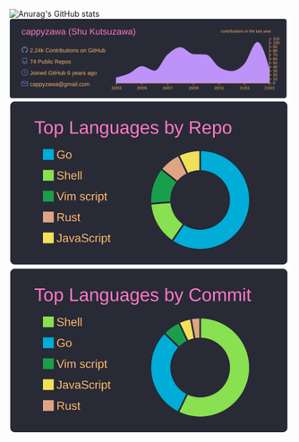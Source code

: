 ![Anurag's GitHub stats](https://github-readme-stats.vercel.app/api?username=cappyzawa&show_icons=true&theme=dracula)
[![](https://raw.githubusercontent.com/cappyzawa/cappyzawa/master/profile-summary-card-output/dracula/0-profile-details.svg)](https://github.com/vn7n24fzkq/github-profile-summary-cards)
[![](https://raw.githubusercontent.com/cappyzawa/cappyzawa/master/profile-summary-card-output/dracula/1-repos-per-language.svg)](https://github.com/vn7n24fzkq/github-profile-summary-cards) [![](https://raw.githubusercontent.com/cappyzawa/cappyzawa/master/profile-summary-card-output/dracula/2-most-commit-language.svg)](https://github.com/vn7n24fzkq/github-profile-summary-cards)
